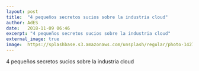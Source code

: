```yaml
---
layout: post
title:  "4 pequeños secretos sucios sobre la industria cloud"
author: AdES
date:   2018-11-09 06:46
excerpt: "4 pequeños secretos sucios sobre la industria cloud"
external_image: true
image:  https://splashbase.s3.amazonaws.com/unsplash/regular/photo-1427464407917-c817c9a0a6f6%3Fixlib%3Drb-0.3.5%26q%3D80%26fm%3Djpg%26crop%3Dentropy%26w%3D1080%26fit%3Dmax%26s%3Dd7e06a629c813230858c047e2b6b0806
---
```

4 pequeños secretos sucios sobre la industria cloud